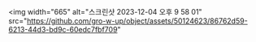 <img width="665" alt="스크린샷 2023-12-04 오후 9 58 01" src="https://github.com/gro-w-up/object/assets/50124623/86762d59-6213-44d3-bd9c-60edc7fbf709"
